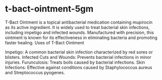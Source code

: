 # t-bact-ointment-5gm

T-Bact Ointment is a topical antibacterial medication containing mupirocin as its active ingredient. It is widely used to treat bacterial skin infections, including impetigo and infected wounds. Manufactured with precision, this ointment is known for its effectiveness in eliminating bacteria and promoting faster healing. Uses of T-Bact Ointment

Impetigo: A common bacterial skin infection characterized by red sores or blisters.
Infected Cuts and Wounds: Prevents bacterial infections in minor injuries.
Furunculosis: Treats boils caused by bacterial infections.
Skin Infections: Effective against conditions caused by Staphylococcus aureus and Streptococcus pyogenes.

